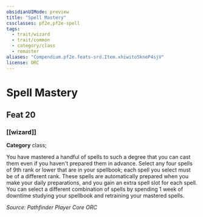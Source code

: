 ```yaml
---
obsidianUIMode: preview
title: "Spell Mastery"
cssclasses: pf2e,pf2e-spell
tags:
  - trait/wizard
  - trait/common
  - category/class
  - remaster
aliases: "Compendium.pf2e.feats-srd.Item.xhiwito5kneP4sjV"
license: ORC
---
```

# Spell Mastery
## Feat 20
### [[wizard]]

**Category** class; 




You have mastered a handful of spells to such a degree that you can cast them even if you haven't prepared them in advance. Select any four spells of 9th rank or lower that are in your spellbook; each spell you select must be of a different rank. These spells are automatically prepared when you make your daily preparations, and you gain an extra spell slot for each spell. You can select a different combination of spells by spending 1 week of downtime studying your spellbook and retraining your mastered spells.

*Source: Pathfinder Player Core*
*ORC*